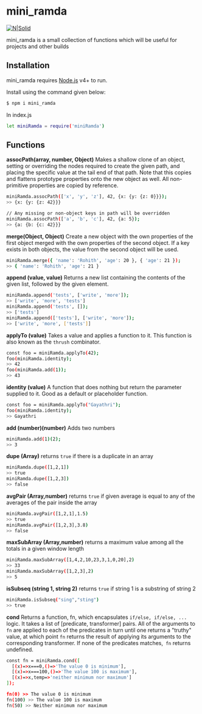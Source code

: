 # mini_ramda

[![N|Solid](https://cdn.iconscout.com/icon/free/png-256/npm-2-569450.png)](https://www.npmjs.com/package/mini_ramda)

mini_ramda is a small collection of functions which will be useful for projects and other builds

## Installation

mini_ramda requires [Node.js](https://nodejs.org/) v4+ to run.

Install using the command given below:

```sh
$ npm i mini_ramda
```

In index.js

```sh
let miniRamda = require('miniRamda')
```

## Functions

**assocPath(array, number, Object)** 
Makes a shallow clone of an object, setting or overriding the nodes required to create the given path, and placing the specific value at the tail end of that path. Note that this copies and flattens prototype properties onto the new object as well. All non-primitive properties are copied by reference.

```sh
miniRamda.assocPath(['x', 'y', 'z'], 42, {x: {y: {z: 0}}});
>> {x: {y: {z: 42}}}

// Any missing or non-object keys in path will be overridden
miniRamda.assocPath(['a', 'b', 'c'], 42, {a: 5});
>> {a: {b: {c: 42}}}
```
**merge(Object, Object)**
Create a new object with the own properties of the first object merged with the own properties of the second object. If a key exists in both objects, the value from the second object will be used.

```sh
miniRamda.merge({ 'name': 'Rohith', 'age': 20 }, { 'age': 21 });
>> { 'name': 'Rohith', 'age': 21 }
```

**append (value, value)**
Returns a new list containing the contents of the given list, followed by the given element.

```sh
miniRamda.append('tests', ['write', 'more']);
>> ['write', 'more', 'tests']
miniRamda.append('tests', []);
>> ['tests']
miniRamda.append(['tests'], ['write', 'more']);
>> ['write', 'more', ['tests']]
```

**applyTo (value)**
Takes a value and applies a function to it.
This function is also known as the ```thrush``` combinator.

```sh
const foo = miniRamda.applyTo(42);
foo(miniRamda.identity);
>> 42
foo(miniRamda.add(1));
>> 43
```
**identity (value)**
A function that does nothing but return the parameter supplied to it. Good as a default or placeholder function.
```sh
const foo = miniRamda.applyTo("Gayathri");
foo(miniRamda.identity);
>> Gayathri
```

**add (number)(number)**
Adds two numbers

```sh
miniRamda.add(1)(2);
>> 3
```

**dupe (Array)**
returns ```true``` if there is a duplicate in an array

```sh
miniRamda.dupe([1,2,1])
>> true
miniRamda.dupe([1,2,3])
>> false
```

**avgPair (Array,number)**
returns ```true``` if given average is equal to any of the averages of the pair inside the array
```sh
miniRamda.avgPair([1,2,1],1.5)
>> true
miniRamda.avgPair([1,2,3],3.8)
>> false
```

**maxSubArray (Array,number)**
returns a maximum value among all the totals in a given window length
```sh
miniRamda.maxSubArray([1,4,2,10,23,3,1,0,20],2)
>> 33
miniRamda.maxSubArray([1,2,3],2)
>> 5
```

**isSubseq (string 1, string 2)**
returns ```true``` if string 1 is a substring of string 2
```sh
miniRamda.isSubseq("sing","sting")
>> true
```
**cond**
Returns a function, fn, which encapsulates ```if/else, if/else, ...``` logic. It takes a list of [predicate, transformer] pairs. All of the arguments to ```fn``` are applied to each of the predicates in turn until one returns a "truthy" value, at which point ```fn``` returns the result of applying its arguments to the corresponding transformer. If none of the predicates matches,``` fn``` returns undefined.

```sh
const fn = miniRamda.cond([
  [(x)=>x===0,()=>'The value 0 is minimum'],
  [(x)=>x===100,()=>'The value 100 is maximum'],
  [(x)=>x,temp=>'neither minimum nor maximum']
]);

fn(0) >> The value 0 is minimum
fn(100) >> The value 100 is maximum
fn(50) >> Neither minimum nor maximum
```
